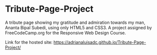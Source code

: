 # Tribute-Page-Project
A tribute page showing my gratitude and admiration towards my man, Ananta Bipal Subedi, using only HTML5 and CSS3. A project assigned by FreeCodeCamp.org for the Responsive Web Design Course.

Link for the hosted site: https://adrianaluisadc.github.io/Tribute-Page-Project/
